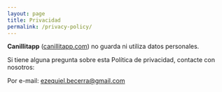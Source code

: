```yaml
---
layout: page
title: Privacidad
permalink: /privacy-policy/
---
```


**Canillitapp** ([canillitapp.com](https://canillitapp.com)) no guarda ni utiliza datos personales.

Si tiene alguna pregunta sobre esta Política de privacidad, contacte con nosotros:

Por e-mail: ezequiel.becerra@gmail.com
